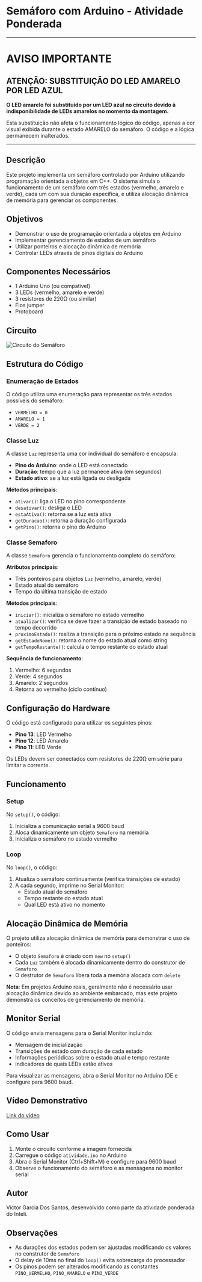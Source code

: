 # Semáforo com Arduino - Atividade Ponderada

---

# AVISO IMPORTANTE

## ATENÇÃO: SUBSTITUIÇÃO DO LED AMARELO POR LED AZUL

**O LED amarelo foi substituído por um LED azul no circuito devido à indisponibilidade de LEDs amarelos no momento da montagem.**

Esta substituição não afeta o funcionamento lógico do código, apenas a cor visual exibida durante o estado AMARELO do semáforo. O código e a lógica permanecem inalterados.

---

## Descrição

Este projeto implementa um semáforo controlado por Arduino utilizando programação orientada a objetos em C++. O sistema simula o funcionamento de um semáforo com três estados (vermelho, amarelo e verde), cada um com sua duração específica, e utiliza alocação dinâmica de memória para gerenciar os componentes.

## Objetivos

- Demonstrar o uso de programação orientada a objetos em Arduino
- Implementar gerenciamento de estados de um semáforo
- Utilizar ponteiros e alocação dinâmica de memória
- Controlar LEDs através de pinos digitais do Arduino

## Componentes Necessários

- 1 Arduino Uno (ou compatível)
- 3 LEDs (vermelho, amarelo e verde)
- 3 resistores de 220Ω (ou similar)
- Fios jumper
- Protoboard

## Circuito

![Circuito do Semáforo](https://plum-atomic-lemur-391.mypinata.cloud/ipfs/bafybeigpwhnbayjdafiwhmrrovm4m2vpf6gf5z3zgmoibmbdjrh74sedii)

## Estrutura do Código

### Enumeração de Estados

O código utiliza uma enumeração para representar os três estados possíveis do semáforo:
- `VERMELHO = 0`
- `AMARELO = 1`
- `VERDE = 2`

### Classe Luz

A classe `Luz` representa uma cor individual do semáforo e encapsula:
- **Pino do Arduino**: onde o LED está conectado
- **Duração**: tempo que a luz permanece ativa (em segundos)
- **Estado ativo**: se a luz está ligada ou desligada

**Métodos principais**:
- `ativar()`: liga o LED no pino correspondente
- `desativar()`: desliga o LED
- `estaAtiva()`: retorna se a luz está ativa
- `getDuracao()`: retorna a duração configurada
- `getPino()`: retorna o pino do Arduino

### Classe Semaforo

A classe `Semaforo` gerencia o funcionamento completo do semáforo:

**Atributos principais**:
- Três ponteiros para objetos `Luz` (vermelho, amarelo, verde)
- Estado atual do semáforo
- Tempo da última transição de estado

**Métodos principais**:
- `iniciar()`: inicializa o semáforo no estado vermelho
- `atualizar()`: verifica se deve fazer a transição de estado baseado no tempo decorrido
- `proximoEstado()`: realiza a transição para o próximo estado na sequência
- `getEstadoNome()`: retorna o nome do estado atual como string
- `getTempoRestante()`: calcula o tempo restante do estado atual

**Sequência de funcionamento**:
1. Vermelho: 6 segundos
2. Verde: 4 segundos
3. Amarelo: 2 segundos
4. Retorna ao vermelho (ciclo contínuo)

## Configuração do Hardware

O código está configurado para utilizar os seguintes pinos:
- **Pino 13**: LED Vermelho
- **Pino 12**: LED Amarelo
- **Pino 11**: LED Verde

Os LEDs devem ser conectados com resistores de 220Ω em série para limitar a corrente.

## Funcionamento

### Setup

No `setup()`, o código:
1. Inicializa a comunicação serial a 9600 baud
2. Aloca dinamicamente um objeto `Semaforo` na memória
3. Inicializa o semáforo no estado vermelho

### Loop

No `loop()`, o código:
1. Atualiza o semáforo continuamente (verifica transições de estado)
2. A cada segundo, imprime no Serial Monitor:
   - Estado atual do semáforo
   - Tempo restante do estado atual
   - Qual LED está ativo no momento

## Alocação Dinâmica de Memória

O projeto utiliza alocação dinâmica de memória para demonstrar o uso de ponteiros:
- O objeto `Semaforo` é criado com `new` no `setup()`
- Cada `Luz` também é alocada dinamicamente dentro do construtor de `Semaforo`
- O destrutor de `Semaforo` libera toda a memória alocada com `delete`

**Nota**: Em projetos Arduino reais, geralmente não é necessário usar alocação dinâmica devido ao ambiente embarcado, mas este projeto demonstra os conceitos de gerenciamento de memória.

## Monitor Serial

O código envia mensagens para o Serial Monitor incluindo:
- Mensagem de inicialização
- Transições de estado com duração de cada estado
- Informações periódicas sobre o estado atual e tempo restante
- Indicadores de quais LEDs estão ativos

Para visualizar as mensagens, abra o Serial Monitor no Arduino IDE e configure para 9600 baud.

## Vídeo Demonstrativo

<a href="https://plum-atomic-lemur-391.mypinata.cloud/ipfs/bafybeidtpseiycgsmecmzpclsxuzocsvlcrkztsmpr3xvta76hd5amquf4">
Link do video </a>

## Como Usar

1. Monte o circuito conforme a imagem fornecida
2. Carregue o código `atividade.ino` no Arduino
3. Abra o Serial Monitor (Ctrl+Shift+M) e configure para 9600 baud
4. Observe o funcionamento do semáforo e as mensagens no monitor serial

## Autor

Victor Garcia Dos Santos, desenvolvido como parte da atividade ponderada do Inteli.

## Observações

- As durações dos estados podem ser ajustadas modificando os valores no construtor de `Semaforo`
- O delay de 10ms no final do `loop()` evita sobrecarga do processador
- Os pinos podem ser alterados modificando as constantes `PINO_VERMELHO`, `PINO_AMARELO` e `PINO_VERDE`

